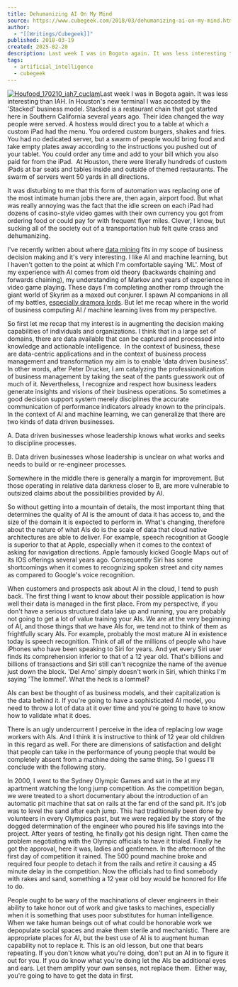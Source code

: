 ```yaml
---
title: Dehumanizing AI On My Mind
source: https://www.cubegeek.com/2018/03/dehumanizing-ai-on-my-mind.html
author:
  - "[[Writings/Cubegeek]]"
published: 2018-03-19
created: 2025-02-20
description: Last week I was in Bogota again. It was less interesting than IAH. In Houston's new terminal I was accosted by the 'Stacked' business model. Stacked is a restaurant chain that got started here in Southern California several years ago....
tags:
  - artificial_intelligence
  - cubegeek
---
```

[![Houfood_170210_iah7_cuclam](https://cobb.typepad.com/.a/6a00d834515ae969e201bb09fcc7fb970d-320wi "Houfood_170210_iah7_cuclam")](http://cobb.typepad.com/.a/6a00d834515ae969e201bb09fcc7fb970d-popup)Last week I was in Bogota again. It was less interesting than IAH. In Houston's new terminal I was accosted by the 'Stacked' business model. Stacked is a restaurant chain that got started here in Southern California several years ago. Their idea changed the way people were served. A hostess would direct you to a table at which a custom iPad had the menu. You ordered custom burgers, shakes and fries. You had no dedicated server, but a swarm of people would bring food and take empty plates away according to the instructions you pushed out of your tablet. You could order any time and add to your bill which you also paid for from the iPad.  At Houston, there were literally hundreds of custom iPads at bar seats and tables inside and outside of themed restaurants. The swarm of servers went 50 yards in all directions.

It was disturbing to me that this form of automation was replacing one of the most intimate human jobs there are, then again, airport food. But what was really annoying was the fact that the idle screen on each iPad had dozens of casino-style video games with their own currency you got from ordering food or could pay for with frequent flyer miles. Clever, I know, but sucking all of the society out of a transportation hub felt quite crass and dehumanizing.

I've recently written about where [data mining](https://insight.full360.com/data-mining-easter-eggs-77fb24331dfa) fits in my scope of business decision making and it's very interesting. I like AI and machine learning, but I haven't gotten to the point at which I'm comfortable saying 'ML'. Most of my experience with AI comes from old theory (backwards chaining and forwards chaining), my understanding of Markov and years of experience in video game playing. These days I'm completing another romp through the giant world of Skyrim as a maxed out conjurer. I spawn AI companions in all of my battles, [especially dramora lords](http://elderscrolls.wikia.com/wiki/Conjure_Dremora_Lord). But let me recap where in the world of business computing AI / machine learning lives from my perspective.

So first let me recap that my interest is in augmenting the decision making capabilities of individuals and organizations. I think that in a large set of domains, there are data available that can be captured and processed into knowledge and actionable intelligence.  In the context of business, these are data-centric applications and in the context of business process management and transformation my aim is to enable 'data driven business'. In other words, after Peter Drucker, I am catalyzing the professionalization of business management by taking the seat of the pants guesswork out of much of it. Nevertheless, I recognize and respect how business leaders generate insights and visions of their business operations. So sometimes a good decision support system merely disciplines the accurate communication of performance indicators already known to the principals.  In the context of AI and machine learning, we can generalize that there are two kinds of data driven businesses.

A. Data driven businesses whose leadership knows what works and seeks to discipline processes.

B. Data driven businesses whose leadership is unclear on what works and needs to build or re-engineer processes.

Somewhere in the middle there is generally a margin for improvement. But those operating in relative data darkness closer to B, are more vulnerable to outsized claims about the possibilities provided by AI.

So without getting into a mountain of details, the most important thing that determines the quality of AI is the amount of data it has access to, and the size of the domain it is expected to perform in. What's changing, therefore about the nature of what AIs do is the scale of data that cloud native architectures are able to deliver. For example, speech recognition at Google is superior to that at Apple, especially when it comes to the context of asking for navigation directions. Apple famously kicked Google Maps out of its IOS offerings several years ago. Consequently Siri has some shortcomings when it comes to recognizing spoken street and city names as compared to Google's voice recognition.

When customers and prospects ask about AI in the cloud, I tend to push back. The first thing I want to know about their possible application is how well their data is managed in the first place. From my perspective, if you don't have a serious structured data lake up and running, you are probably not going to get a lot of value training your AIs. We are at the very beginning of AI, and those things that we have AIs for, we tend not to think of them as frightfully scary AIs. For example, probably the most mature AI in existence today is speech recognition. Think of all of the millions of people who have iPhones who have been speaking to Siri for years. And yet every Siri user finds its comprehension inferior to that of a 12 year old. That's billions and billions of transactions and Siri still can't recognize the name of the avenue just down the block. 'Del Amo' simply doesn't work in Siri, which thinks I'm saying 'The lommel'. What the heck is a lommel?

AIs can best be thought of as business models, and their capitalization is the data behind it. If you're going to have a sophisticated AI model, you need to throw a lot of data at it over time and you're going to have to know how to validate what it does.

There is an ugly undercurrent I perceive in the idea of replacing low wage workers with AIs. And I think it is instructive to think of 12 year old children in this regard as well. For there are dimensions of satisfaction and delight that people can take in the performance of young people that would be completely absent from a machine doing the same thing. So I guess I'll conclude with the following story.

In 2000, I went to the Sydney Olympic Games and sat in the at my apartment watching the long jump competition. As the competition began, we were treated to a short documentary about the introduction of an automatic pit machine that sat on rails at the far end of the sand pit. It's job was to level the sand after each jump. This had traditionally been done by volunteers in every Olympics past, but we were regaled by the story of the dogged determination of the engineer who poured his life savings into the project. After years of testing, he finally got his design right. Then came the problem negotiating with the Olympic officials to have it trialed. Finally he got the approval, here it was, ladies and gentlemen. In the afternoon of the first day of competition it rained. The 500 pound machine broke and required four people to detach it from the rails and retire it causing a 45 minute delay in the competition. Now the officials had to find somebody with rakes and sand, something a 12 year old boy would be honored for life to do.

People ought to be wary of the machinations of clever engineers in their ability to take honor out of work and give tasks to machines, especially when it is something that uses poor substitutes for human intelligence. When we take human beings out of what could be honorable work we depopulate social spaces and make them sterile and mechanistic. There are appropriate places for AI, but the best use of AI is to augment human capability not to replace it. This is an old lesson, but one that bears repeating. If you don't know what you're doing, don't put an AI in to figure it out for you. If you do know what you're doing let the AIs be additional eyes and ears. Let them amplify your own senses, not replace them.  Either way, you're going to have to get the data in first.